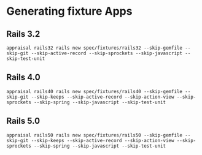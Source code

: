 # Generating fixture Apps

## Rails 3.2
`appraisal rails32 rails new spec/fixtures/rails32 --skip-gemfile --skip-git --skip-active-record --skip-sprockets --skip-javascript --skip-test-unit`


## Rails 4.0
`appraisal rails40 rails new spec/fixtures/rails40 --skip-gemfile --skip-git --skip-keeps --skip-active-record --skip-action-view --skip-sprockets --skip-spring --skip-javascript --skip-test-unit`

## Rails 5.0
`appraisal rails50 rails new spec/fixtures/rails50 --skip-gemfile --skip-git --skip-keeps --skip-active-record --skip-action-view --skip-sprockets --skip-spring --skip-javascript --skip-test-unit`
